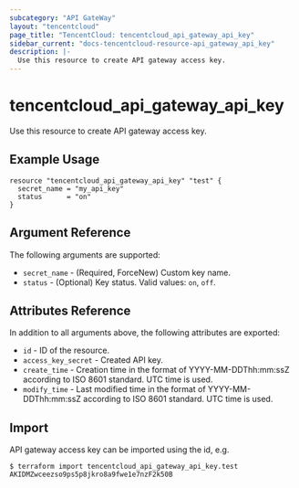 ```yaml
---
subcategory: "API GateWay"
layout: "tencentcloud"
page_title: "TencentCloud: tencentcloud_api_gateway_api_key"
sidebar_current: "docs-tencentcloud-resource-api_gateway_api_key"
description: |-
  Use this resource to create API gateway access key.
---
```


# tencentcloud_api_gateway_api_key

Use this resource to create API gateway access key.

## Example Usage

```hcl
resource "tencentcloud_api_gateway_api_key" "test" {
  secret_name = "my_api_key"
  status      = "on"
}
```

## Argument Reference

The following arguments are supported:

* `secret_name` - (Required, ForceNew) Custom key name.
* `status` - (Optional) Key status. Valid values: `on`, `off`.

## Attributes Reference

In addition to all arguments above, the following attributes are exported:

* `id` - ID of the resource.
* `access_key_secret` - Created API key.
* `create_time` - Creation time in the format of YYYY-MM-DDThh:mm:ssZ according to ISO 8601 standard. UTC time is used.
* `modify_time` - Last modified time in the format of YYYY-MM-DDThh:mm:ssZ according to ISO 8601 standard. UTC time is used.


## Import

API gateway access key can be imported using the id, e.g.

```
$ terraform import tencentcloud_api_gateway_api_key.test AKIDMZwceezso9ps5p8jkro8a9fwe1e7nzF2k50B
```

